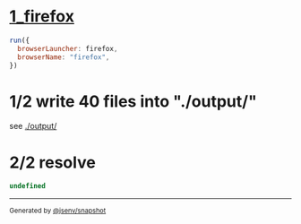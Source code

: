 # [1_firefox](../../dev_errors_snapshots.test.mjs#L96)

```js
run({
  browserLauncher: firefox,
  browserName: "firefox",
})
```

# 1/2 write 40 files into "./output/"

see [./output/](./output/)

# 2/2 resolve

```js
undefined
```

---

<sub>
  Generated by <a href="https://github.com/jsenv/core/tree/main/packages/independent/snapshot">@jsenv/snapshot</a>
</sub>
